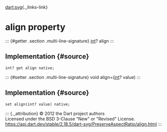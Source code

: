 [dart:svg](../../dart-svg/dart-svg-library){._links-link}

align property
==============

::: {#getter .section .multi-line-signature}
[int](../../dart-core/int-class)? align
:::

Implementation {#source}
--------------

``` {.language-dart data-language="dart"}
int? get align native;
```

::: {#setter .section .multi-line-signature}
void align=([int](../../dart-core/int-class)? value)
:::

Implementation {#source}
--------------

``` {.language-dart data-language="dart"}
set align(int? value) native;
```

::: {._attribution}
© 2012 the Dart project authors\
Licensed under the BSD 3-Clause \"New\" or \"Revised\" License.\
<https://api.dart.dev/stable/2.18.5/dart-svg/PreserveAspectRatio/align.html>
:::
